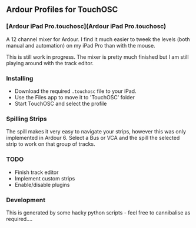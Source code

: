## Ardour Profiles for TouchOSC ##

### [Ardour iPad Pro.touchosc](Ardour iPad Pro.touchosc) ###

A 12 channel mixer for Ardour.  I find it much easier to tweek the levels
(both manual and automation) on my iPad Pro than with the mouse.

This is still work in progress.  The mixer is pretty much finished but I am
still playing around with the track editor.

### Installing ###

* Download the required `.touchosc` file to your iPad.
* Use the Files app to move it to 'TouchOSC' folder
* Start TouchOSC and select the profile

### Spilling Strips ###

The spill makes it very easy to navigate your strips, however this was only
implemented in Ardour 6.  Select a Bus or VCA and the spill the selected strip
to work on that group of tracks.

### TODO ###

* Finish track editor
* Implement custom strips
* Enable/disable plugins

### Development ###
This is generated by some hacky python scripts - feel free to cannibalise as
required....
